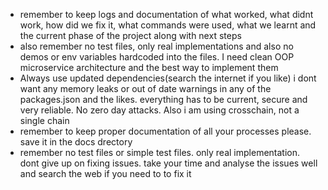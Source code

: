 - remember to keep logs and documentation of what worked, what didnt work, how did we fix it, what commands were used, what we learnt and the current phase of the project along with next steps
- also remember no test files, only real implementations and also no demos or env variables hardcoded into the files. I need clean OOP microservice architecture and the best way to implement them
- Always use updated dependencies(search the internet if you like) i dont want any memory leaks or out of date warnings in any of the packages.json and the likes. everything has to be current, secure and very reliable. No zero day attacks. Also i am using crosschain, not a single chain
- remember to keep proper documentation of all your processes please. save it in the docs drectory
- remember no test files or simple test files. only real implementation. dont give up on fixing issues. take your time and analyse the issues well and search the web if you need to to fix it